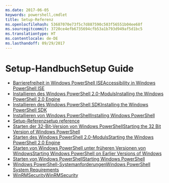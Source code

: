 ```yaml
---
ms.date: 2017-06-05
keywords: powershell,cmdlet
title: Setup-Referenz
ms.openlocfilehash: 53687070e73f5c7d887590c503f56551b04ee68f
ms.sourcegitcommit: 3720ce4efb6735694cfb53a1b793d949af5d1bc5
ms.translationtype: HT
ms.contentlocale: de-DE
ms.lasthandoff: 09/29/2017
---
```

# <a name="setup-guide"></a><span data-ttu-id="64d71-103">Setup-Handbuch</span><span class="sxs-lookup"><span data-stu-id="64d71-103">Setup Guide</span></span>

- [<span data-ttu-id="64d71-104">Barrierefreiheit in Windows PowerShell ISE</span><span class="sxs-lookup"><span data-stu-id="64d71-104">Accessibility in Windows PowerShell ISE</span></span>](Accessibility-in-Windows-PowerShell-ISE.md)
- [<span data-ttu-id="64d71-105">Installieren des Windows PowerShell 2.0-Moduls</span><span class="sxs-lookup"><span data-stu-id="64d71-105">Installing the Windows PowerShell 2.0 Engine</span></span>](Installing-the-Windows-PowerShell-2.0-Engine.md)
- [<span data-ttu-id="64d71-106">Installieren des Windows PowerShell SDK</span><span class="sxs-lookup"><span data-stu-id="64d71-106">Installing the Windows PowerShell SDK</span></span>](Installing-the-Windows-PowerShell-SDK.md)
- [<span data-ttu-id="64d71-107">Installieren von Windows PowerShell</span><span class="sxs-lookup"><span data-stu-id="64d71-107">Installing Windows PowerShell</span></span>](Installing-Windows-PowerShell.md)
- [<span data-ttu-id="64d71-108">Setup-Referenz</span><span class="sxs-lookup"><span data-stu-id="64d71-108">setup reference</span></span>](setup-reference.md)
- [<span data-ttu-id="64d71-109">Starten der 32-Bit-Version von Windows PowerShell</span><span class="sxs-lookup"><span data-stu-id="64d71-109">Starting the 32 Bit Version of Windows PowerShell</span></span>](Starting-the-32-Bit-Version-of-Windows-PowerShell.md)
- [<span data-ttu-id="64d71-110">Starten des Windows PowerShell 2.0-Moduls</span><span class="sxs-lookup"><span data-stu-id="64d71-110">Starting the Windows PowerShell 2.0 Engine</span></span>](Starting-the-Windows-PowerShell-2.0-Engine.md)
- [<span data-ttu-id="64d71-111">Starten von Windows PowerShell unter früheren Versionen von Windows</span><span class="sxs-lookup"><span data-stu-id="64d71-111">Starting Windows PowerShell on Earlier Versions of Windows</span></span>](Starting-Windows-PowerShell-on-Earlier-Versions-of-Windows.md)
- [<span data-ttu-id="64d71-112">Starten von Windows PowerShell</span><span class="sxs-lookup"><span data-stu-id="64d71-112">Starting Windows PowerShell</span></span>](Starting-Windows-PowerShell.md)
- [<span data-ttu-id="64d71-113">Windows PowerShell-Systemanforderungen</span><span class="sxs-lookup"><span data-stu-id="64d71-113">Windows PowerShell System Requirements</span></span>](Windows-PowerShell-System-Requirements.md)
- [<span data-ttu-id="64d71-114">WinRMSecurity</span><span class="sxs-lookup"><span data-stu-id="64d71-114">WinRMSecurity</span></span>](WinRMSecurity.md)

